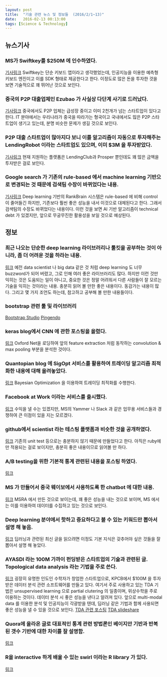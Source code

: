 ```yaml
---
layout: post
title:  "기술 관련 뉴스 및 정보들  (2016/2/1~13)"
date:   2016-02-13 00:13:00
tags: [Science & Technology]
---
```


## 뉴스기사 

### MS가 Swiftkey를 $250M 에 인수하였다.
[기사링크](http://techcrunch.com/2016/02/02/microsoft-is-acquiring-londons-ai-driven-swiftkey-for-250m/)
Swiftkey는 단순 키보드 앱이라고 생각했었는데, 인공지능을 이용한 예측형 키보드 엔진이고 이를 SDK 형태로 제공한다고 한다. 이정도로 많은 돈을 투자한 것을 보면 기술적으로 꽤 뛰어난 것으로 보인다.

### 중국의 P2P 대출업체인 Ezubao 가 사실상 다단계 사기로 드러났다.
[기사링크](http://techneedle.com/archives/25164)
중국에서도 P2P 업체는 급성장 중이고 이미 2천개가 넘는 스타트업이 있다고 한다. IT 분야에서는 우리나라가 중국을 따라가는 형국이고 국내에서도 많은 P2P 스타트업이 생기고 있는데, 분명 비슷한 문제가 생길 것으로 보인다.

### P2P 대출 스타트업이 많아지다 보니 이를 알고리즘이 자동으로 투자해주는 LendingRobot 이라는 스타트업도 있으며, 이미 $3M 을 투자받았다.
[기사링크](http://techcrunch.com/2015/01/20/lendingrobot/)
현재 지원하는 플랫폼은 LendingClub과 Prosper 뿐인데도 꽤 많은 금액을 투자받은 걸로 보인다.

### Google search 가 기존의 rule-based 에서 machine learning 기반으로 변경되는 것 때문에 검색팀 수장이 바뀌었다는 내용.
[기사링크](http://www.wired.com/2016/02/ai-is-changing-the-technology-behind-google-searches/)
Deep learning 기반의 RankBrain 시스템은 rule-based 에 비해 control 이 줄어들긴 하지만, 기존보다 훨씬 좋은 성능을 내서 이것으로 대체된다고 한다. 그래서 검색팀의 수장도 바뀌었다는 내용이다. 이런 것을 보면 AI 기반 알고리즘이 technical debt 가 있겠지만, 앞으로 무궁무진한 활용성을 보일 것으로 예상된다.



## 정보

### 최근 나오는 단순한 deep learning 라이브러리나 툴킷을 공부하는 것이 아니라, 좀 더 어려운 것을 하라는 내용. 
[링크](http://www.inference.vc/deep-learning-is-easy/)
예전 data scientist 나 big data 같은 것 처럼 deep learning 도 너무 buzzword가 되어 버렸고, 그로 인해 여러 좋은 라이브러리도 많다. 하지만 이런 것만 익히는 것은 도움되는 일이 아니고, 중요한 것은 정말 어려워서 다른 사람들이 잘 모르는 기술을 익히는 것이라는 내용. 충분히 읽어 볼 만한 좋은 내용이다. 동감가는 내용이 많다. 그리고 몇 가지 조언도 하는데, 참고하고 공부해 볼 만한 내용들이다.

### bootstrap 관련 툴 및 라이브러리
[Bootstrap Studio](https://bootstrapstudio.io/)
[Pingendo](http://pingendo.com/)

### keras blog에서 CNN 에 관한 포스팅을 올렸다.
[링크](http://blog.keras.io/how-convolutional-neural-networks-see-the-world.html)
Oxford Net을 로딩하여 앞의 feature extraction 처럼 동작하는 convolution & max pooling 부분을 분석한 것이다.

### Quantopian blog 에 SigOpt 서비스를 활용하여 트레이딩 알고리즘 최적화한 내용에 대해 올려놓았다.
[링크](http://blog.quantopian.com/bayesian-optimization-of-a-technical-trading-algorithm-with-ziplinesigopt-2/)
Bayesian Optimization 을 이용하여 트레이딩 최적화를 수행한다.

### Facebook at Work 이라는 서비스를 출시했다.
[링크](https://work.fb.com/)
수익을 낼 수는 있겠지만, MS의 Yammer 나 Slack 과 같은 업무용 서비스들과 경쟁하여 큰 이점이 있을 지는 모르겠다.

### github에서 scientist 라는 테스팅 플랫폼과 비슷한 것을 공개하였다.
[링크](http://githubengineering.com/scientist/)
기존의 unit test 등으로는 충분하지 않기 때문에 만들었다고 한다. 아직은 ruby에만 적용되는 걸로 보이지만, 충분히 좋은 내용이므로 읽어볼 만 하다.

### A/B testing을 위한 기본적 통계 관련된 내용을 포스팅 하였다.
[링크](https://medium.com/@iamguico/start-here-statistics-for-a-b-testing-5f5c7e02ce1e#.3ymutc2z7)

### MS 가 만들어서 중국 웨이보에서 사용하도록 한 chatbot 에 대한 내용.
[링크](http://nautil.us/issue/33/attraction/your-next-new-best-friend-might-be-a-robot)
MSRA 에서 만든 것으로 보이는데, 꽤 좋은 성능을 내는 것으로 보이며, MS 에서는 이를 이용하여 데이터를 수집하고 있는 것으로 보인다.

### Deep learning 분야에서 핫하고 중요하다고 볼 수 있는 키워드만 뽑아서 설명 해 놓음.
[링크](http://www.wildml.com/deep-learning-glossary/)
딥러닝과 관련된 최신 글을 읽으려면 이정도 기본 지식은 갖추어야 싶은 것들을 잘 뽑아서 설명 해 놓았다.

### AYASDI 라는 100M 가까이 펀딩받은 스타트업의 기술과 관련된 글. Topological data analysis 라는 기법을 주로 쓴다.
[링크](http://www.ayasdi.com/technology/)
굉장히 유명한 인도인 수학자가 창업한 스타트업으로, KPCB에서 $100M 을 투자받은 데이터 분석 관련 소프트웨어를 만들고 있다. 여기서 주로 사용하고 있는 TDA 기법은 unsupervised learning 으로 partial clutering 의 일종이며, 위상수학을 주로 이용하는 것이다. 데이터 분석 시 좋은 성능을 낸다고 알려져 있다. 앞으로 multi-modal data 를 이용한 분석 및 인공지능이 각광받을 텐데, 딥러닝 같은 기법과 함께 사용되면 좋은 성능을 낼 수 있을 것으로 보인다.
[TDA 관련 포스팅](http://skyeong.net/154)
[TDA slideshare](http://www.slideshare.net/paul_kyeong/topological-data-analysis-with-examples)

### Quora에 올라온 글로 대표적인 통계 관련 방법론인 베이지안 기반과 반복된 갯수 기반에 대한 차이를 잘 설명함.
[링크](https://www.quora.com/For-a-non-expert-what-is-the-difference-between-Bayesian-and-frequentist-approaches/answer/Jason-Eisner?share=1)

### R을 interactive 하게 배울 수 있는 swirl 이라는 R library 가 있다.
[링크](http://swirlstats.com/)